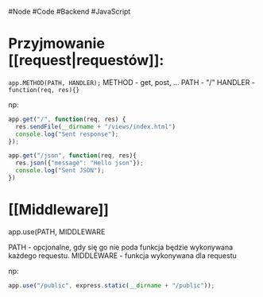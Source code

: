 #Node #Code #Backend #JavaScript 
# Przyjmowanie [[request|requestów]]:
`app.METHOD(PATH, HANDLER);`
METHOD - get, post, …
PATH - "/"
HANDLER - `function(req, res){}`

np:
```js
app.get("/", function(req, res) {
  res.sendFile(__dirname + "/views/index.html")
  console.log("Sent response");
});

app.get("/json", function(req, res){
  res.json({"message": "Hello json"});
  console.log("Sent JSON");
})
```

# [[Middleware]]
app.use(PATH, MIDDLEWARE

PATH - opcjonalne, gdy się go nie poda funkcja będzie wykonywana każdego requestu.
MIDDLEWARE - funkcja wykonywana dla requestu

np:
```js
app.use("/public", express.static(__dirname + "/public"));
```